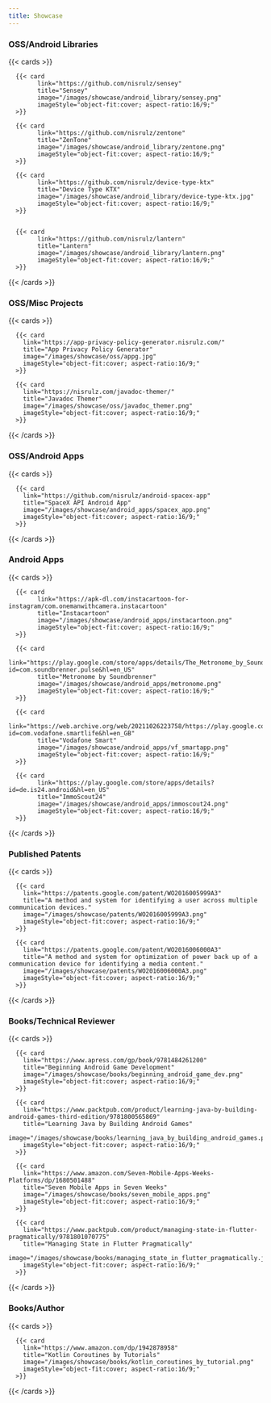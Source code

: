 ```yaml
---
title: Showcase
---
```


<div class="hx-mt-4"></div>

### OSS/Android Libraries

{{< cards >}}

      {{< card
            link="https://github.com/nisrulz/sensey"
            title="Sensey"
            image="/images/showcase/android_library/sensey.png"
            imageStyle="object-fit:cover; aspect-ratio:16/9;"
      >}}

      {{< card
            link="https://github.com/nisrulz/zentone"
            title="ZenTone"
            image="/images/showcase/android_library/zentone.png"
            imageStyle="object-fit:cover; aspect-ratio:16/9;"
      >}}

      {{< card
            link="https://github.com/nisrulz/device-type-ktx"
            title="Device Type KTX"
            image="/images/showcase/android_library/device-type-ktx.jpg"
            imageStyle="object-fit:cover; aspect-ratio:16/9;"
      >}}


      {{< card
            link="https://github.com/nisrulz/lantern"
            title="Lantern"
            image="/images/showcase/android_library/lantern.png"
            imageStyle="object-fit:cover; aspect-ratio:16/9;"
      >}}


{{< /cards >}}

### OSS/Misc Projects

{{< cards >}}

      {{< card
        link="https://app-privacy-policy-generator.nisrulz.com/"
        title="App Privacy Policy Generator"
        image="/images/showcase/oss/appg.jpg"
        imageStyle="object-fit:cover; aspect-ratio:16/9;"
      >}}

      {{< card
        link="https://nisrulz.com/javadoc-themer/"
        title="Javadoc Themer"
        image="/images/showcase/oss/javadoc_themer.png"
        imageStyle="object-fit:cover; aspect-ratio:16/9;"
      >}}

{{< /cards >}}

### OSS/Android Apps

{{< cards >}}

      {{< card
        link="https://github.com/nisrulz/android-spacex-app"
        title="SpaceX API Android App"
        image="/images/showcase/android_apps/spacex_app.png"
        imageStyle="object-fit:cover; aspect-ratio:16/9;"
      >}}

{{< /cards >}}

### Android Apps

{{< cards >}}

      {{< card
            link="https://apk-dl.com/instacartoon-for-instagram/com.onemanwithcamera.instacartoon"
            title="Instacartoon"
            image="/images/showcase/android_apps/instacartoon.png"
            imageStyle="object-fit:cover; aspect-ratio:16/9;"
      >}}

      {{< card
            link="https://play.google.com/store/apps/details/The_Metronome_by_Soundbrenner?id=com.soundbrenner.pulse&hl=en_US"
            title="Metronome by Soundbrenner"
            image="/images/showcase/android_apps/metronome.png"
            imageStyle="object-fit:cover; aspect-ratio:16/9;"
      >}}

      {{< card
            link="https://web.archive.org/web/20211026223758/https://play.google.com/store/apps/details?id=com.vodafone.smartlife&hl=en_GB"
            title="Vodafone Smart"
            image="/images/showcase/android_apps/vf_smartapp.png"
            imageStyle="object-fit:cover; aspect-ratio:16/9;"
      >}}

      {{< card
            link="https://play.google.com/store/apps/details?id=de.is24.android&hl=en_US"
            title="ImmoScout24"
            image="/images/showcase/android_apps/immoscout24.png"
            imageStyle="object-fit:cover; aspect-ratio:16/9;"
      >}}

{{< /cards >}}

### Published Patents

{{< cards >}}

      {{< card
        link="https://patents.google.com/patent/WO2016005999A3"
        title="A method and system for identifying a user across multiple communication devices."
        image="/images/showcase/patents/WO2016005999A3.png"
        imageStyle="object-fit:cover; aspect-ratio:16/9;"
      >}}

      {{< card
        link="https://patents.google.com/patent/WO2016006000A3"
        title="A method and system for optimization of power back up of a communication device for identifying a media content."
        image="/images/showcase/patents/WO2016006000A3.png"
        imageStyle="object-fit:cover; aspect-ratio:16/9;"
      >}}

{{< /cards >}}

### Books/Technical Reviewer

{{< cards >}}

      {{< card
        link="https://www.apress.com/gp/book/9781484261200"
        title="Beginning Android Game Development"
        image="/images/showcase/books/beginning_android_game_dev.png"
        imageStyle="object-fit:cover; aspect-ratio:16/9;"
      >}}

      {{< card
        link="https://www.packtpub.com/product/learning-java-by-building-android-games-third-edition/9781800565869"
        title="Learning Java by Building Android Games"
        image="/images/showcase/books/learning_java_by_building_android_games.png"
        imageStyle="object-fit:cover; aspect-ratio:16/9;"
      >}}

      {{< card
        link="https://www.amazon.com/Seven-Mobile-Apps-Weeks-Platforms/dp/1680501488"
        title="Seven Mobile Apps in Seven Weeks"
        image="/images/showcase/books/seven_mobile_apps.png"
        imageStyle="object-fit:cover; aspect-ratio:16/9;"
      >}}

      {{< card
        link="https://www.packtpub.com/product/managing-state-in-flutter-pragmatically/9781801070775"
        title="Managing State in Flutter Pragmatically"
        image="/images/showcase/books/managing_state_in_flutter_pragmatically.jpg"
        imageStyle="object-fit:cover; aspect-ratio:16/9;"
      >}}

{{< /cards >}}

### Books/Author

{{< cards >}}

      {{< card
        link="https://www.amazon.com/dp/1942878958"
        title="Kotlin Coroutines by Tutorials"
        image="/images/showcase/books/kotlin_coroutines_by_tutorial.png"
        imageStyle="object-fit:cover; aspect-ratio:16/9;"
      >}}

{{< /cards >}}
